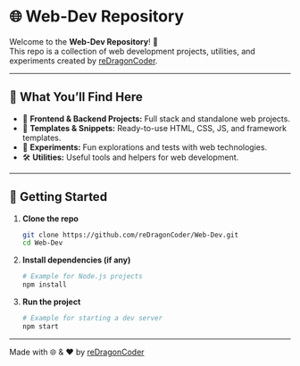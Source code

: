# 🌐 Web-Dev Repository

Welcome to the **Web-Dev Repository**! 🚀  
This repo is a collection of web development projects, utilities, and experiments created by [reDragonCoder](https://github.com/reDragonCoder).

---

## 📂 What You’ll Find Here

- 🧩 **Frontend & Backend Projects:** Full stack and standalone web projects.
- 📝 **Templates & Snippets:** Ready-to-use HTML, CSS, JS, and framework templates.
- 🧪 **Experiments:** Fun explorations and tests with web technologies.
- 🛠️ **Utilities:** Useful tools and helpers for web development.

---

## 🚦 Getting Started

1. **Clone the repo**  
   ```bash
   git clone https://github.com/reDragonCoder/Web-Dev.git
   cd Web-Dev
   ```
2. **Install dependencies (if any)**  
   ```bash
   # Example for Node.js projects
   npm install
   ```
3. **Run the project**  
   ```bash
   # Example for starting a dev server
   npm start
   ```

---

Made with 🌐 & ❤️ by [reDragonCoder](https://github.com/reDragonCoder)
